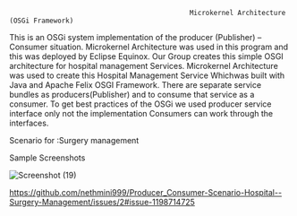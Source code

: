                                                  Microkernel Architecture (OSGi Framework)

This is an OSGi system implementation of the producer (Publisher) –Consumer situation. Microkernel Architecture was used in this program and this was deployed by Eclipse Equinox. Our Group creates this simple OSGI architecture for hospital management Services. Microkernel Architecture was used to create this Hospital Management Service Whichwas built with Java and Apache Felix OSGI Framework. There are separate service bundles as producers(Publisher) and to consume that service as a consumer. To get best practices of the OSGi we used producer service interface only not the implementation Consumers can work through the interfaces.

Scenario for :Surgery management

Sample Screenshots

![Screenshot (19)](https://user-images.githubusercontent.com/83303587/162583759-8a6543aa-6536-4232-9ccf-a5eb10943145.png)

https://github.com/nethmini999/Producer_Consumer-Scenario-Hospital--Surgery-Management/issues/2#issue-1198714725
